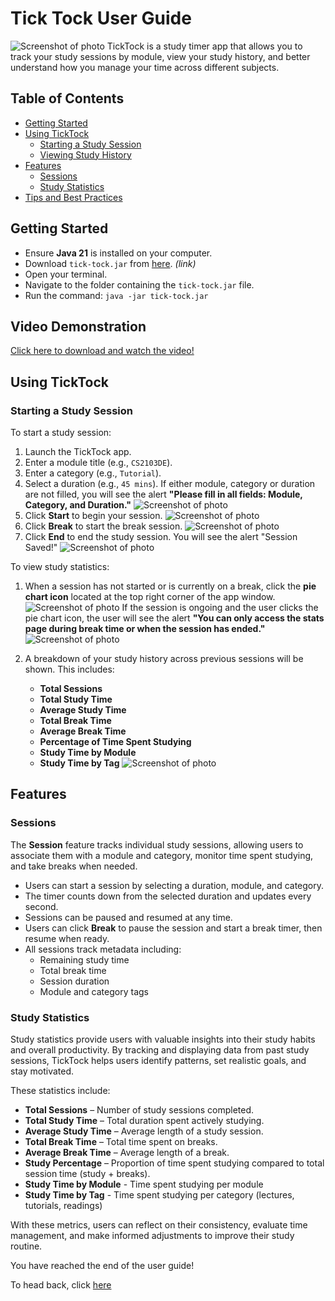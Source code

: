 # Tick Tock User Guide

![Screenshot of photo](images/Ui.png)
TickTock is a study timer app that allows you to track your study sessions by module, view your study history, and better understand how you manage your time across different subjects.

## Table of Contents
- [Getting Started](#getting-started)
- [Using TickTock](#using-ticktock)
    - [Starting a Study Session](#starting-a-study-session)
    - [Viewing Study History](#viewing-study-history)
- [Features](#features)
    - [Sessions](#sessions)
    - [Study Statistics](#study-insights)
- [Tips and Best Practices](#tips-and-best-practices)

## Getting Started 
- Ensure **Java 21** is installed on your computer.
- Download `tick-tock.jar` from [here](#). *(link)*
- Open your terminal.
- Navigate to the folder containing the `tick-tock.jar` file.
- Run the command: `java -jar tick-tock.jar`

## Video Demonstration
[Click here to download and watch the video!](https://github.com/Jen999/tick-tock/raw/master/docs/video/CS2103DE_ticktock_demo.mp4)

## Using TickTock

### Starting a Study Session
To start a study session:

1. Launch the TickTock app.
2. Enter a module title (e.g., `CS2103DE`).
3. Enter a category (e.g., `Tutorial`).
4. Select a duration (e.g., `45 mins`). If either module, category or duration are not filled, you will see the alert **"Please fill in all fields: Module, Category, and Duration."**
   ![Screenshot of photo](images/blankwarn.jpg)
5. Click **Start** to begin your session.
   ![Screenshot of photo](images/start.jpg)
6. Click **Break** to start the break session.
   ![Screenshot of photo](images/break.jpg)
7. Click **End** to end the study session. You will see the alert "Session Saved!"
   ![Screenshot of photo](images/end.jpg)

To view study statistics:

1. When a session has not started or is currently on a break, click the **pie chart icon** located at the top right corner of the app window.
   ![Screenshot of photo](images/pie.jpg) If the session is ongoing and the user clicks the pie chart icon, the user will see the alert **"You can only access the stats page during break time or when the session has ended."**
   ![Screenshot of photo](images/breakwarn.jpg)
2. A breakdown of your study history across previous sessions will be shown. This includes:

    - **Total Sessions**
    - **Total Study Time**
    - **Average Study Time**
    - **Total Break Time**
    - **Average Break Time**
    - **Percentage of Time Spent Studying**
    - **Study Time by Module**
    - **Study Time by Tag**
    ![Screenshot of photo](images/stats.jpg)
## Features

### Sessions

The **Session** feature tracks individual study sessions, allowing users to associate them with a module and category, monitor time spent studying, and take breaks when needed.

- Users can start a session by selecting a duration, module, and category.
- The timer counts down from the selected duration and updates every second.
- Sessions can be paused and resumed at any time.
- Users can click **Break** to pause the session and start a break timer, then resume when ready.
- All sessions track metadata including:
    - Remaining study time
    - Total break time
    - Session duration
    - Module and category tags

### Study Statistics
Study statistics provide users with valuable insights into their study habits and overall productivity. By tracking and displaying data from past study sessions, TickTock helps users identify patterns, set realistic goals, and stay motivated.

These statistics include:

- **Total Sessions** – Number of study sessions completed.
- **Total Study Time** – Total duration spent actively studying.
- **Average Study Time** – Average length of a study session.
- **Total Break Time** – Total time spent on breaks.
- **Average Break Time** – Average length of a break.
- **Study Percentage** – Proportion of time spent studying compared to total session time (study + breaks).
- **Study Time by Module** - Time spent studying per module 
- **Study Time by Tag** - Time spent studying per category (lectures, tutorials, readings)

With these metrics, users can reflect on their consistency, evaluate time management, and make informed adjustments to improve their study routine.

You have reached the end of the user guide!

To head back, click [here](./README.md)